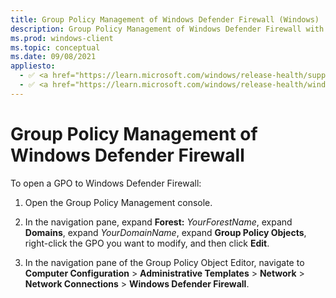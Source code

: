 ```yaml
---
title: Group Policy Management of Windows Defender Firewall (Windows)
description: Group Policy Management of Windows Defender Firewall with Advanced Security
ms.prod: windows-client
ms.topic: conceptual
ms.date: 09/08/2021
appliesto: 
  - ✅ <a href="https://learn.microsoft.com/windows/release-health/supported-versions-windows-client" target="_blank">Windows 10 and later</a>
  - ✅ <a href="https://learn.microsoft.com/windows/release-health/windows-server-release-info" target="_blank">Windows Server 2016 and later</a>
---
```


# Group Policy Management of Windows Defender Firewall


To open a GPO to Windows Defender Firewall:

1.  Open the Group Policy Management console.

2.  In the navigation pane, expand **Forest:** *YourForestName*, expand **Domains**, expand *YourDomainName*, expand **Group Policy Objects**, right-click the GPO you want to modify, and then click **Edit**.

3.  In the navigation pane of the Group Policy Object Editor, navigate to **Computer Configuration** > **Administrative Templates** > **Network** > **Network Connections** > **Windows Defender Firewall**.
